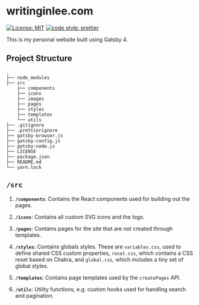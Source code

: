 # writinginlee.com

[![License: MIT](https://img.shields.io/badge/License-MIT-blue.svg)](https://opensource.org/licenses/MIT) [![code style: prettier](https://img.shields.io/badge/code_style-prettier-ff69b4.svg?style=flat-square)](https://github.com/prettier/prettier)

This is my personal website built using Gatsby 4.

## Project Structure

```
.
├── node_modules
├── src
    ├── components
    ├── icons
    ├── images
    ├── pages
    ├── styles
    ├── templates
    └── utils
├── .gitignore
├── .prettierignore
├── gatsby-browser.js
├── gatsby-config.js
├── gatsby-node.js
├── LICENSE
├── package.json
├── README.md
└── yarn.lock
```

## `/src`

1. **`/components`**: Contains the React components used for building out the pages.

2. **`/icons`**: Contains all custom SVG icons and the logo.

3. **`/pages`**: Contains pages for the site that are not created through templates.

4. **`/styles`**: Contains globals styles. These are `variables.css`, used to define shared CSS custom properties, `reset.css`, which contains a CSS reset based on Chakra, and `global.css`, which includes a tiny set of global styles.

5. **`/templates`**: Contains page templates used by the `createPages` API.

6. **`/utils`**: Utility functions, e.g. custom hooks used for handling search and pagination.
